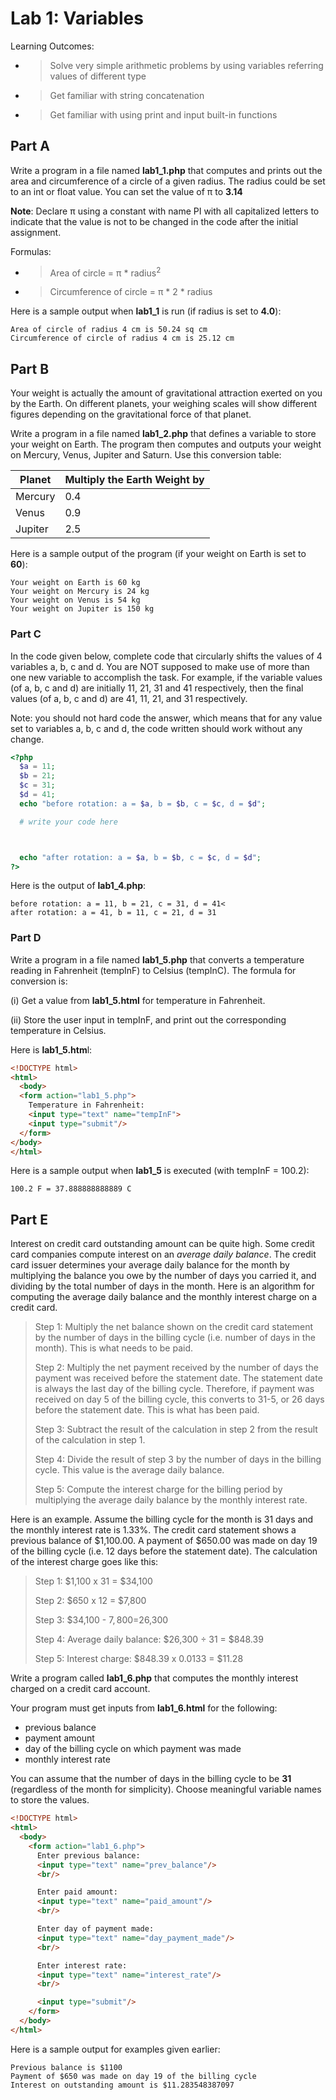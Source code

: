 # Lab 1: Variables

Learning Outcomes:

- > Solve very simple arithmetic problems by using variables referring values of different type

- > Get familiar with string concatenation

- > Get familiar with using print and input built-in functions

## Part A

Write a program in a file named **lab1_1.php** that computes and prints out the area and circumference of a circle of a given radius. The radius could be set to an int or float value. You can set the value of π to **3.14**

**Note**: Declare π using a constant with name PI with all capitalized
letters to indicate that the value is not to be changed in the code
after the initial assignment.

Formulas:

- > Area of circle = π \* radius<sup>2</sup>

- > Circumference of circle = π \* 2 \* radius

Here is a sample output when **lab1_1** is run (if radius is set to
**4.0**):

```text
Area of circle of radius 4 cm is 50.24 sq cm
Circumference of circle of radius 4 cm is 25.12 cm
```

## Part B

Your weight is actually the amount of gravitational attraction exerted on you by the Earth. On different planets, your weighing scales will show different figures depending on the gravitational force of that planet.

Write a program in a file named **lab1_2.php** that defines a variable to store your weight on Earth. The program then computes and outputs your weight on Mercury, Venus, Jupiter and Saturn. Use this conversion table:

| **Planet** | **Multiply the Earth Weight by** |
| ---------- | -------------------------------- |
| Mercury    | 0.4                              |
| Venus      | 0.9                              |
| Jupiter    | 2.5                              |

Here is a sample output of the program (if your weight on Earth is set to **60**):

```text
Your weight on Earth is 60 kg
Your weight on Mercury is 24 kg
Your weight on Venus is 54 kg
Your weight on Jupiter is 150 kg
```

### Part C

In the code given below, complete code that circularly shifts the values of 4 variables a, b, c and d. You are NOT supposed to make use of more than one new variable to accomplish the task. For example, if the variable values (of a, b, c and d) are initially 11, 21, 31 and 41 respectively, then the final values (of a, b, c and d) are 41, 11, 21, and 31 respectively.

Note: you should not hard code the answer, which means that for any value set to variables a, b, c and d, the code written should work without any change.

```php
<?php
  $a = 11;
  $b = 21;
  $c = 31;
  $d = 41;
  echo "before rotation: a = $a, b = $b, c = $c, d = $d";

  # write your code here



  echo "after rotation: a = $a, b = $b, c = $c, d = $d";
?>
```

Here is the output of **lab1_4.php**:

```text
before rotation: a = 11, b = 21, c = 31, d = 41<
after rotation: a = 41, b = 11, c = 21, d = 31
```

### Part D

Write a program in a file named **lab1_5.php** that converts a
temperature reading in Fahrenheit (tempInF) to Celsius (tempInC). The
formula for conversion is:

(i) Get a value from **lab1\_5.html** for temperature in Fahrenheit.

(ii) Store the user input in tempInF, and print out the corresponding temperature in Celsius.

Here is **lab1_5.htm**l:

```html
<!DOCTYPE html>
<html>
  <body>
  <form action="lab1_5.php">
    Temperature in Fahrenheit:
    <input type="text" name="tempInF">
    <input type="submit"/>
  </form>
</body>
</html>
```

Here is a sample output when **lab1\_5** is executed (with tempInF =
100.2):

```text
100.2 F = 37.888888888889 C
```

## Part E

Interest on credit card outstanding amount can be quite high. Some credit card companies compute interest on an *average daily balance*. The credit card issuer determines your average daily balance for the month by multiplying the balance you owe by the number of days you carried it, and dividing by the total number of days in the month. Here is an algorithm for computing the average daily balance and the monthly interest charge on a credit card.

> Step 1: Multiply the net balance shown on the credit card statement by the number of days in the billing cycle (i.e. number of days in the month). This is what needs to be paid.
>
> Step 2: Multiply the net payment received by the number of days the payment was received before the statement date. The statement date is always the last day of the billing cycle. Therefore, if payment was received on day 5 of the billing cycle, this converts to 31-5, or 26 days before the statement date. This is what has been paid.
>
> Step 3: Subtract the result of the calculation in step 2 from the result of the calculation in step 1.
>
> Step 4: Divide the result of step 3 by the number of days in the billing cycle. This value is the average daily balance.
>
> Step 5: Compute the interest charge for the billing period by multiplying the average daily balance by the monthly interest rate.

Here is an example. Assume the billing cycle for the month is 31 days and the monthly interest rate is 1.33%. The credit card statement shows a previous balance of $1,100.00. A payment of $650.00 was made on day 19 of the billing cycle (i.e. 12 days before the statement date). The calculation of the interest charge goes like this:

> Step 1: $1,100 x 31 = $34,100
>
> Step 2: $650 x 12 = $7,800
>
> Step 3: $34,100 - $7,800=$26,300
>
> Step 4: Average daily balance: $26,300 ÷ 31 = $848.39
>
> Step 5: Interest charge: $848.39 x 0.0133 = $11.28

Write a program called **lab1_6.php** that computes the monthly
interest charged on a credit card account.

Your program must get inputs from **lab1_6.html** for the following:

- previous balance
- payment amount
- day of the billing cycle on which payment was made
- monthly interest rate

You can assume that the number of days in the billing cycle to be **31** (regardless of the month for simplicity). Choose meaningful variable names to store the values.

```html
<!DOCTYPE html>
<html>
  <body>
    <form action="lab1_6.php">
      Enter previous balance:
      <input type="text" name="prev_balance"/>
      <br/>

      Enter paid amount:
      <input type="text" name="paid_amount"/>
      <br/>

      Enter day of payment made:
      <input type="text" name="day_payment_made"/>
      <br/>

      Enter interest rate:
      <input type="text" name="interest_rate"/>
      <br/>

      <input type="submit"/>
    </form>
  </body>
</html>
```

Here is a sample output for examples given earlier:

```text
Previous balance is $1100
Payment of $650 was made on day 19 of the billing cycle
Interest on outstanding amount is $11.283548387097
```

